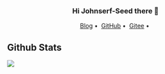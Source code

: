 <h3 align="center">Hi Johnserf-Seed there 👋</h3>

<p align="center">
<a href="https://17shiyan2.cn">Blog</a>&nbsp;•&nbsp;
<a href="https://github.com/Johnserf-Seed">GitHub</a>&nbsp;•&nbsp;
<a href="https://gitee.com/johnserfseed">Gitee</a>&nbsp;•&nbsp;
</p>

## Github Stats

<a href="https://github.com/Johnserf-Seed"><img src="https://github-readme-stats.vercel.app/api?username=Johnserf-Seed&show_icons=true&count_private=true&hide_title=true&theme=default&hide_border=true"></a>

<!--
**Johnserf-Seed/Johnserf-Seed** is a ✨ _special_ ✨ repository because its `README.md` (this file) appears on your GitHub profile.

Here are some ideas to get you started:

- 🔭 I’m currently working on ...
- 🌱 I’m currently learning ...
- 👯 I’m looking to collaborate on ...
- 🤔 I’m looking for help with ...
- 💬 Ask me about ...
- 📫 How to reach me: ...
- 😄 Pronouns: ...
- ⚡ Fun fact: ...
-->
